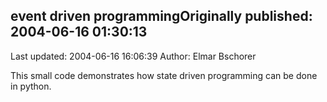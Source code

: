 ## event driven programmingOriginally published: 2004-06-16 01:30:13 
Last updated: 2004-06-16 16:06:39 
Author: Elmar Bschorer 
 
This small code demonstrates how state driven programming can be done in python.